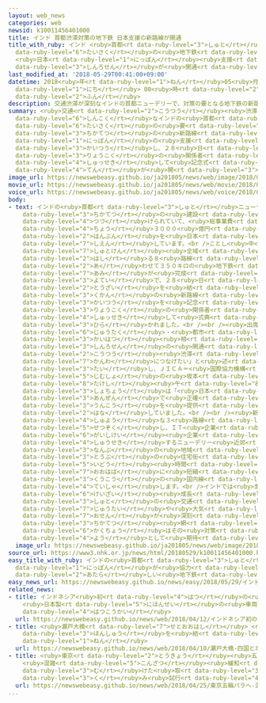 ```yaml
---
layout: web_news
categories: web
newsid: k10011456401000
title: インド 首都渋滞対策の地下鉄 日本支援の新路線が開通
title_with_ruby: インド <ruby>首都<rt data-ruby-level="3">しゅと</rt></ruby><ruby>渋滞<rt data-ruby-level="7">じゅうたい</rt></ruby><ruby>対策<rt
  data-ruby-level="6">たいさく</rt></ruby>の<ruby>地下鉄<rt data-ruby-level="3">ちかてつ</rt></ruby>
  <ruby>日本<rt data-ruby-level="1">にっぽん</rt></ruby><ruby>支援<rt data-ruby-level="7">しえん</rt></ruby>の<ruby>新路線<rt
  data-ruby-level="3">しんろせん</rt></ruby>が<ruby>開通<rt data-ruby-level="3">かいつう</rt></ruby>
last_modified_at: '2018-05-29T00:41:00+09:00'
datetime: 2018<ruby>年<rt data-ruby-level="1">ねん</rt></ruby>05<ruby>月<rt data-ruby-level="1">がつ</rt></ruby>29<ruby>日<rt
  data-ruby-level="1">にち</rt></ruby> 00<ruby>時<rt data-ruby-level="2">じ</rt></ruby>41<ruby>分<rt
  data-ruby-level="2">ふん</rt></ruby>
description: 交通渋滞が深刻なインドの首都ニューデリーで、対策の要となる地下鉄の新路線が日本の支援で開通し、２８日、両国の関係者が出席して記念式典が開かれました。
summary: <ruby>交通<rt data-ruby-level="2">こうつう</rt></ruby><ruby>渋滞<rt data-ruby-level="7">じゅうたい</rt></ruby>が<ruby>深刻<rt
  data-ruby-level="6">しんこく</rt></ruby>なインドの<ruby>首都<rt data-ruby-level="3">しゅと</rt></ruby>ニューデリーで、<ruby>対策<rt
  data-ruby-level="6">たいさく</rt></ruby>の<ruby>要<rt data-ruby-level="8">かなめ</rt></ruby>となる<ruby>地下鉄<rt
  data-ruby-level="3">ちかてつ</rt></ruby>の<ruby>新路線<rt data-ruby-level="3">しんろせん</rt></ruby>が<ruby>日本<rt
  data-ruby-level="1">にっぽん</rt></ruby>の<ruby>支援<rt data-ruby-level="7">しえん</rt></ruby>で<ruby>開通<rt
  data-ruby-level="3">かいつう</rt></ruby>し、２８<ruby>日<rt data-ruby-level="1">にち</rt></ruby>、<ruby>両国<rt
  data-ruby-level="3">りょうこく</rt></ruby>の<ruby>関係者<rt data-ruby-level="4">かんけいしゃ</rt></ruby>が<ruby>出席<rt
  data-ruby-level="4">しゅっせき</rt></ruby>して<ruby>記念式<rt data-ruby-level="4">きねんしき</rt></ruby><ruby>典<rt
  data-ruby-level="4">てん</rt></ruby>が<ruby>開<rt data-ruby-level="3">ひら</rt></ruby>かれました。
image_url: https://newswebeasy.github.io/ja201805/news/web/image/2018/05/29/K10011456401_1805290037_1805290041_01_02.jpg
movie_url: https://newswebeasy.github.io/ja201805/news/web/movie/2018/05/29/k10011456401_201805291107_201805291108.mp4
voice_url: https://newswebeasy.github.io/ja201805/news/web/voice/2018/05/29/k10011456401_201805291107_201805291108.mp3
body:
- text: インドの<ruby>首都<rt data-ruby-level="3">しゅと</rt></ruby>ニューデリーでは２０<ruby>年前<rt data-ruby-level="2">ねんまえ</rt></ruby>から<ruby>地下鉄<rt
    data-ruby-level="3">ちかてつ</rt></ruby>の<ruby>建設<rt data-ruby-level="5">けんせつ</rt></ruby>が<ruby>続<rt
    data-ruby-level="4">つづ</rt></ruby>けられていて、<ruby>総事業費<rt data-ruby-level="5">そうじぎょうひ</rt></ruby>およそ１<ruby>兆<rt
    data-ruby-level="4">ちょう</rt></ruby>３０００<ruby>億円<rt data-ruby-level="4">おくえん</rt></ruby>の<ruby>半分<rt
    data-ruby-level="2">はんぶん</rt></ruby>を<ruby>日本<rt data-ruby-level="1">にっぽん</rt></ruby>が<ruby>支援<rt
    data-ruby-level="7">しえん</rt></ruby>しています。<br />ことし<ruby>中<rt data-ruby-level="1">ちゅう</rt></ruby>に<ruby>首都圏<rt
    data-ruby-level="7">しゅとけん</rt></ruby><ruby>全域<rt data-ruby-level="6">ぜんいき</rt></ruby>を<ruby>走<rt
    data-ruby-level="2">はし</rt></ruby>る８<ruby>路線<rt data-ruby-level="3">ろせん</rt></ruby>、<ruby>合<rt
    data-ruby-level="2">あ</rt></ruby>わせて３５０キロの<ruby>地下鉄<rt data-ruby-level="3">ちかてつ</rt></ruby><ruby>網<rt
    data-ruby-level="7">あみ</rt></ruby>が<ruby>完成<rt data-ruby-level="4">かんせい</rt></ruby>する<ruby>予定<rt
    data-ruby-level="3">よてい</rt></ruby>で、２８<ruby>日<rt data-ruby-level="1">にち</rt></ruby>は<ruby>東西<rt
    data-ruby-level="2">とうざい</rt></ruby>を<ruby>結<rt data-ruby-level="4">むす</rt></ruby>ぶ２５キロの<ruby>区間<rt
    data-ruby-level="3">くかん</rt></ruby>の<ruby>新路線<rt data-ruby-level="3">しんろせん</rt></ruby>の<ruby>開通<rt
    data-ruby-level="3">かいつう</rt></ruby>を<ruby>記念<rt data-ruby-level="4">きねん</rt></ruby>し、<ruby>両国<rt
    data-ruby-level="3">りょうこく</rt></ruby>の<ruby>関係者<rt data-ruby-level="4">かんけいしゃ</rt></ruby>が<ruby>出席<rt
    data-ruby-level="4">しゅっせき</rt></ruby>して<ruby>式典<rt data-ruby-level="4">しきてん</rt></ruby>が<ruby>開<rt
    data-ruby-level="3">ひら</rt></ruby>かれました。<br /><br /><ruby>出席<rt data-ruby-level="4">しゅっせき</rt></ruby>したインドのプリ<ruby>住宅<rt
    data-ruby-level="6">じゅうたく</rt></ruby>・<ruby>都市<rt data-ruby-level="3">とし</rt></ruby><ruby>開発<rt
    data-ruby-level="3">かいはつ</rt></ruby><ruby>相<rt data-ruby-level="7">しょう</rt></ruby>は「<ruby>新路線<rt
    data-ruby-level="3">しんろせん</rt></ruby>の<ruby>開通<rt data-ruby-level="3">かいつう</rt></ruby>で<ruby>交通<rt
    data-ruby-level="2">こうつう</rt></ruby><ruby>渋滞<rt data-ruby-level="7">じゅうたい</rt></ruby>の<ruby>緩和<rt
    data-ruby-level="7">かんわ</rt></ruby>につなげたい」と<ruby>述<rt data-ruby-level="5">の</rt></ruby>べたのに<ruby>対<rt
    data-ruby-level="3">たい</rt></ruby>し、ＪＩＣＡ＝<ruby>国際協力機構<rt data-ruby-level="5">こくさいきょうりょくきこう</rt></ruby>インド<ruby>事務所<rt
    data-ruby-level="5">じむしょ</rt></ruby>の<ruby>坂本<rt data-ruby-level="3">さかもと</rt></ruby><ruby>威<rt
    data-ruby-level="8">たけし</rt></ruby><ruby>午<rt data-ruby-level="8">うま</rt></ruby><ruby>所長<rt
    data-ruby-level="3">しょちょう</rt></ruby>は「<ruby>日本<rt data-ruby-level="1">にっぽん</rt></ruby>の<ruby>安全<rt
    data-ruby-level="3">あんぜん</rt></ruby>で<ruby>正確<rt data-ruby-level="5">せいかく</rt></ruby>な<ruby>運行<rt
    data-ruby-level="3">うんこう</rt></ruby>を<ruby>提供<rt data-ruby-level="6">ていきょう</rt></ruby>していきたい」と<ruby>話<rt
    data-ruby-level="2">はな</rt></ruby>していました。<br /><br /><ruby>新路線<rt data-ruby-level="3">しんろせん</rt></ruby>はほかの<ruby>主要<rt
    data-ruby-level="4">しゅよう</rt></ruby>な３<ruby>路線<rt data-ruby-level="3">ろせん</rt></ruby>と<ruby>接続<rt
    data-ruby-level="5">せつぞく</rt></ruby>し、ＩＴ<ruby>企業<rt data-ruby-level="7">きぎょう</rt></ruby>や<ruby>外資系<rt
    data-ruby-level="6">がいしけい</rt></ruby><ruby>企業<rt data-ruby-level="7">きぎょう</rt></ruby>が<ruby>集積<rt
    data-ruby-level="4">しゅうせき</rt></ruby>するニューデリー<ruby>近郊<rt data-ruby-level="7">きんこう</rt></ruby>の<ruby>南部<rt
    data-ruby-level="3">なんぶ</rt></ruby>の<ruby>地域<rt data-ruby-level="6">ちいき</rt></ruby>から<ruby>東部<rt
    data-ruby-level="3">とうぶ</rt></ruby>の<ruby>住宅街<rt data-ruby-level="6">じゅうたくがい</rt></ruby>への<ruby>移動<rt
    data-ruby-level="5">いどう</rt></ruby><ruby>時間<rt data-ruby-level="2">じかん</rt></ruby>を<ruby>大幅<rt
    data-ruby-level="7">おおはば</rt></ruby>に<ruby>短縮<rt data-ruby-level="6">たんしゅく</rt></ruby>するほか、<ruby>空港<rt
    data-ruby-level="3">くうこう</rt></ruby>の<ruby>国内線<rt data-ruby-level="2">こくないせん</rt></ruby>ターミナルにも<ruby>停車<rt
    data-ruby-level="4">ていしゃ</rt></ruby>します。<br />インドでは<ruby>急速<rt data-ruby-level="3">きゅうそく</rt></ruby>な<ruby>経済<rt
    data-ruby-level="6">けいざい</rt></ruby><ruby>成長<rt data-ruby-level="4">せいちょう</rt></ruby>にともなって<ruby>首都<rt
    data-ruby-level="3">しゅと</rt></ruby>の<ruby>交通<rt data-ruby-level="2">こうつう</rt></ruby><ruby>渋滞<rt
    data-ruby-level="7">じゅうたい</rt></ruby>や<ruby>大気<rt data-ruby-level="1">たいき</rt></ruby><ruby>汚染<rt
    data-ruby-level="7">おせん</rt></ruby>が<ruby>深刻<rt data-ruby-level="6">しんこく</rt></ruby>になっていて、<ruby>地下鉄<rt
    data-ruby-level="3">ちかてつ</rt></ruby><ruby>網<rt data-ruby-level="7">あみ</rt></ruby>の<ruby>拡張<rt
    data-ruby-level="6">かくちょう</rt></ruby>はその<ruby>対策<rt data-ruby-level="6">たいさく</rt></ruby>の<ruby>要<rt
    data-ruby-level="4">よう</rt></ruby>として<ruby>期待<rt data-ruby-level="3">きたい</rt></ruby>されています。
  image_url: https://newswebeasy.github.io/ja201805/news/web/image/2018/05/29/K10011456401_1805291107_1805291108_01_04.jpg
source_url: https://www3.nhk.or.jp/news/html/20180529/k10011456401000.html
easy_title_with_ruby: インドの<ruby>首都<rt data-ruby-level="3">しゅと</rt></ruby>に<ruby>日本<rt
  data-ruby-level="1">にっぽん</rt></ruby>が<ruby>協力<rt data-ruby-level="4">きょうりょく</rt></ruby>して<ruby>新<rt
  data-ruby-level="2">あたら</rt></ruby>しい<ruby>地下鉄<rt data-ruby-level="3">ちかてつ</rt></ruby>ができる
easy_news_url: https://newswebeasy.github.io/news/easy/2018/05/29/インドの首都に日本が協力して新しい地下鉄ができる
related_news:
- title: インドネシア<ruby>初<rt data-ruby-level="4">はつ</rt></ruby>の<ruby>地下鉄<rt data-ruby-level="3">ちかてつ</rt></ruby>
    <ruby>日本製<rt data-ruby-level="5">にほんせい</rt></ruby>の<ruby>車両<rt data-ruby-level="3">しゃりょう</rt></ruby>を<ruby>初公開<rt
    data-ruby-level="4">はつこうかい</rt></ruby>
  url: https://newswebeasy.github.io/news/web/2018/04/12/インドネシア初の地下鉄-日本製の車両を初公開
- title: <ruby>瀬戸大橋<rt data-ruby-level="7">せとおおはし</rt></ruby> <ruby>四国<rt data-ruby-level="2">しこく</rt></ruby>と<ruby>本州<rt
    data-ruby-level="3">ほんしゅう</rt></ruby>を<ruby>結<rt data-ruby-level="4">むす</rt></ruby>んで30<ruby>年<rt
    data-ruby-level="1">ねん</rt></ruby>
  url: https://newswebeasy.github.io/news/web/2018/04/10/瀬戸大橋-四国と本州を結んで30年
- title: <ruby>東京<rt data-ruby-level="2">とうきょう</rt></ruby><ruby>五輪<rt data-ruby-level="4">ごりん</rt></ruby>・パラへ
    <ruby>混雑<rt data-ruby-level="5">こんざつ</rt></ruby><ruby>緩和<rt data-ruby-level="7">かんわ</rt></ruby>に<ruby>向<rt
    data-ruby-level="3">む</rt></ruby>けた<ruby>取<rt data-ruby-level="3">と</rt></ruby>り<ruby>組<rt
    data-ruby-level="3">く</rt></ruby>み<ruby>試行<rt data-ruby-level="4">しこう</rt></ruby>
  url: https://newswebeasy.github.io/news/web/2018/04/25/東京五輪パラへ-混雑緩和に向けた取り組み試行
...
```

